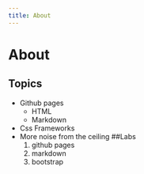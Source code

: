 ```yaml
---
title: About
---
```

# About
## Topics
* Github pages
	* HTML
	* Markdown
* Css Frameworks
* More noise from the ceiling
##Labs
	1. github pages
	2. markdown
	3. bootstrap